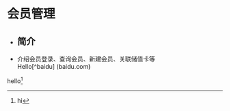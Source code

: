 # 会员管理

* ## 简介  
* 介绍会员登录、查询会员、新建会员、关联储值卡等  
Hello[^baidu] (baidu.com)


hello[^hello]

  
    
     
      
       
        
         
          
           
            
             

[^hello]: hi
